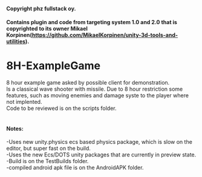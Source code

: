#### Copyright phz fullstack oy.<br/>
#### Contains plugin and code from targeting system 1.0 and 2.0 that is copyrighted to its owner Mikael Korpinen(https://github.com/MikaelKorpinen/unity-3d-tools-and-utilities).<br/>


# 8H-ExampleGame<br/>
8 hour example game asked by possible client for demonstration.<br/>
Is a classical wave shooter with missile. Due to 8 hour restriction some features, such as moving enemies and damage syste to the player where not implented.<br/>
Code to be reviewed is on the scripts folder.<br/>
<br/>
#### Notes:
-Uses new unity.physics ecs based physics package, which is slow on the editor, but super fast on the build.<br/>
-Uses the new Ecs/DOTS unity packages that are currently in preview state.<br/>
-Build is on the TestBuilds folder.<br/>
-compiled android apk file is on the AndroidAPK folder.<br/>
